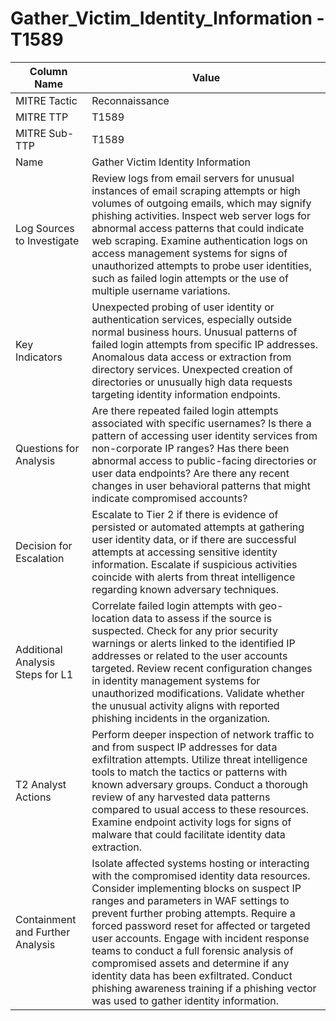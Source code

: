 # Gather_Victim_Identity_Information - T1589

| Column Name | Value |
|-------------|-------|
| MITRE Tactic | Reconnaissance |
| MITRE TTP | T1589 |
| MITRE Sub-TTP | T1589 |
| Name | Gather Victim Identity Information |
| Log Sources to Investigate | Review logs from email servers for unusual instances of email scraping attempts or high volumes of outgoing emails, which may signify phishing activities. Inspect web server logs for abnormal access patterns that could indicate web scraping. Examine authentication logs on access management systems for signs of unauthorized attempts to probe user identities, such as failed login attempts or the use of multiple username variations. |
| Key Indicators | Unexpected probing of user identity or authentication services, especially outside normal business hours. Unusual patterns of failed login attempts from specific IP addresses. Anomalous data access or extraction from directory services. Unexpected creation of directories or unusually high data requests targeting identity information endpoints. |
| Questions for Analysis | Are there repeated failed login attempts associated with specific usernames? Is there a pattern of accessing user identity services from non-corporate IP ranges? Has there been abnormal access to public-facing directories or user data endpoints? Are there any recent changes in user behavioral patterns that might indicate compromised accounts? |
| Decision for Escalation | Escalate to Tier 2 if there is evidence of persisted or automated attempts at gathering user identity data, or if there are successful attempts at accessing sensitive identity information. Escalate if suspicious activities coincide with alerts from threat intelligence regarding known adversary techniques. |
| Additional Analysis Steps for L1 | Correlate failed login attempts with geo-location data to assess if the source is suspected. Check for any prior security warnings or alerts linked to the identified IP addresses or related to the user accounts targeted. Review recent configuration changes in identity management systems for unauthorized modifications. Validate whether the unusual activity aligns with reported phishing incidents in the organization. |
| T2 Analyst Actions | Perform deeper inspection of network traffic to and from suspect IP addresses for data exfiltration attempts. Utilize threat intelligence tools to match the tactics or patterns with known adversary groups. Conduct a thorough review of any harvested data patterns compared to usual access to these resources. Examine endpoint activity logs for signs of malware that could facilitate identity data extraction. |
| Containment and Further Analysis | Isolate affected systems hosting or interacting with the compromised identity data resources. Consider implementing blocks on suspect IP ranges and parameters in WAF settings to prevent further probing attempts. Require a forced password reset for affected or targeted user accounts. Engage with incident response teams to conduct a full forensic analysis of compromised assets and determine if any identity data has been exfiltrated. Conduct phishing awareness training if a phishing vector was used to gather identity information. |
